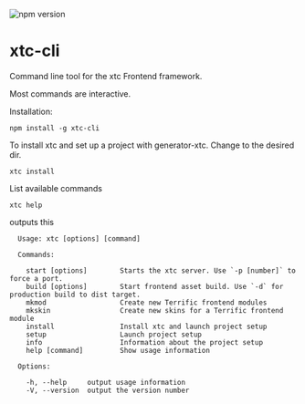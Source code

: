 ![npm version](http://b.adge.me/npm/v/xtc-cli.svg)

xtc-cli
=======

Command line tool for the xtc Frontend framework.

Most commands are interactive.

Installation:

```shell
npm install -g xtc-cli
```

To install xtc and set up a project with generator-xtc. Change to the desired dir.

```shell
xtc install
```

List available commands

```
xtc help
```
outputs this

```shell
  Usage: xtc [options] [command]

  Commands:

    start [options]        Starts the xtc server. Use `-p [number]` to force a port.
    build [options]        Start frontend asset build. Use `-d` for production build to dist target.
    mkmod                  Create new Terrific frontend modules
    mkskin                 Create new skins for a Terrific frontend module
    install                Install xtc and launch project setup
    setup                  Launch project setup
    info                   Information about the project setup
    help [command]         Show usage information

  Options:

    -h, --help     output usage information
    -V, --version  output the version number
```
